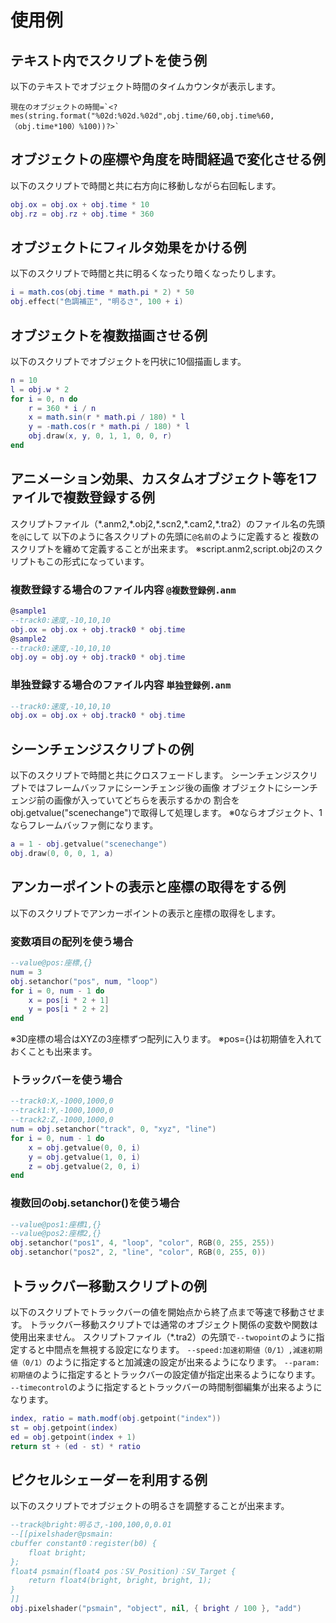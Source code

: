 # 使用例

## テキスト内でスクリプトを使う例

以下のテキストでオブジェクト時間のタイムカウンタが表示します。

```
現在のオブジェクトの時間=`<?mes(string.format("%02d:%02d.%02d",obj.time/60,obj.time%60,（obj.time*100）%100))?>`
```

## オブジェクトの座標や角度を時間経過で変化させる例

以下のスクリプトで時間と共に右方向に移動しながら右回転します。

```lua
obj.ox = obj.ox + obj.time * 10
obj.rz = obj.rz + obj.time * 360
```

## オブジェクトにフィルタ効果をかける例

以下のスクリプトで時間と共に明るくなったり暗くなったりします。

```lua
i = math.cos(obj.time * math.pi * 2) * 50
obj.effect("色調補正", "明るさ", 100 + i)
```

## オブジェクトを複数描画させる例

以下のスクリプトでオブジェクトを円状に10個描画します。

```lua
n = 10
l = obj.w * 2
for i = 0, n do
	r = 360 * i / n
	x = math.sin(r * math.pi / 180) * l
	y = -math.cos(r * math.pi / 180) * l
	obj.draw(x, y, 0, 1, 1, 0, 0, r)
end
```

## アニメーション効果、カスタムオブジェクト等を1ファイルで複数登録する例

スクリプトファイル（\*.anm2,\*.obj2,\*.scn2,\*.cam2,\*.tra2）のファイル名の先頭を`@`にして
以下のように各スクリプトの先頭に`@名前`のように定義すると
複数のスクリプトを纏めて定義することが出来ます。
※script.anm2,script.obj2のスクリプトもこの形式になっています。

### 複数登録する場合のファイル内容 `@複数登録例.anm`

```lua
@sample1
--track0:速度,-10,10,10
obj.ox = obj.ox + obj.track0 * obj.time
@sample2
--track0:速度,-10,10,10
obj.oy = obj.oy + obj.track0 * obj.time
```

### 単独登録する場合のファイル内容 `単独登録例.anm`

```lua
--track0:速度,-10,10,10
obj.ox = obj.ox + obj.track0 * obj.time
```

## シーンチェンジスクリプトの例

以下のスクリプトで時間と共にクロスフェードします。
シーンチェンジスクリプトではフレームバッファにシーンチェンジ後の画像
オブジェクトにシーンチェンジ前の画像が入っていてどちらを表示するかの
割合をobj.getvalue("scenechange")で取得して処理します。
※0ならオブジェクト、1ならフレームバッファ側になります。

```lua
a = 1 - obj.getvalue("scenechange")
obj.draw(0, 0, 0, 1, a)
```

## アンカーポイントの表示と座標の取得をする例

以下のスクリプトでアンカーポイントの表示と座標の取得をします。

### 変数項目の配列を使う場合

```lua
--value@pos:座標,{}
num = 3
obj.setanchor("pos", num, "loop")
for i = 0, num - 1 do
	x = pos[i * 2 + 1]
	y = pos[i * 2 + 2]
end
```

※3D座標の場合はXYZの3座標ずつ配列に入ります。
※pos={}は初期値を入れておくことも出来ます。

### トラックバーを使う場合

```lua
--track0:X,-1000,1000,0
--track1:Y,-1000,1000,0
--track2:Z,-1000,1000,0
num = obj.setanchor("track", 0, "xyz", "line")
for i = 0, num - 1 do
	x = obj.getvalue(0, 0, i)
	y = obj.getvalue(1, 0, i)
	z = obj.getvalue(2, 0, i)
end
```

### 複数回のobj.setanchor()を使う場合

```lua
--value@pos1:座標1,{}
--value@pos2:座標2,{}
obj.setanchor("pos1", 4, "loop", "color", RGB(0, 255, 255))
obj.setanchor("pos2", 2, "line", "color", RGB(0, 255, 0))
```

## トラックバー移動スクリプトの例

以下のスクリプトでトラックバーの値を開始点から終了点まで等速で移動させます。
トラックバー移動スクリプトでは通常のオブジェクト関係の変数や関数は使用出来ません。
スクリプトファイル（\*.tra2）の先頭で`--twopoint`のように指定すると中間点を無視する設定になります。
`--speed:加速初期値（0/1）,減速初期値（0/1）`のように指定すると加減速の設定が出来るようになります。
`--param:初期値`のように指定するとトラックバーの設定値が指定出来るようになります。
`--timecontrol`のように指定するとトラックバーの時間制御編集が出来るようになります。

```lua
index, ratio = math.modf(obj.getpoint("index"))
st = obj.getpoint(index)
ed = obj.getpoint(index + 1)
return st + (ed - st) * ratio
```

## ピクセルシェーダーを利用する例

以下のスクリプトでオブジェクトの明るさを調整することが出来ます。

```lua
--track@bright:明るさ,-100,100,0,0.01
--[[pixelshader@psmain:
cbuffer constant0：register(b0) {
    float bright;
};
float4 psmain(float4 pos：SV_Position)：SV_Target {
    return float4(bright, bright, bright, 1);
}
]]
obj.pixelshader("psmain", "object", nil, { bright / 100 }, "add")
```
